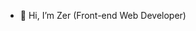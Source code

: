- 👋 Hi, I’m Zer (Front-end Web Developer)
<!---
ZerJ704/ZerJ704 is a ✨ special ✨ repository because its `README.md` (this file) appears on your GitHub profile.
You can click the Preview link to take a look at your changes.
--->
